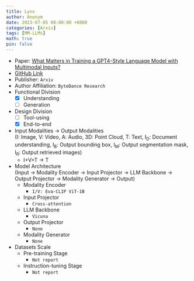 ```yaml
---
title: Lynx
author: Anonym
date: 2023-07-05 00:00:00 +0800
categories: [Arxiv]
tags: [MM-LLMs]
math: true
pin: false
---
```


- Paper: [What Matters in Training a GPT4-Style Language Model with Multimodal Inputs?](https://arxiv.org/abs/2307.02469)
- [GitHub Link](https://lynx-llm.github.io)
- Publisher: `Arxiv`
- Author Affiliation: `ByteDance Research`
- Functional Division
  + [x] Understanding
  + [ ] Generation
- Design Division
  + [ ] Tool-using
  + [x] End-to-end
- Input Modalities $\rightarrow$ Output Modalities <br />(I: Image, V: Video, A: Audio, 3D: Point Cloud, T: Text, I<sub>D</sub>: Document understanding, I<sub>B</sub>: Output bounding box, I<sub>M</sub>: Output segmentation mask, I<sub>R</sub>: Output retrieved images)
  + I+V+T $\rightarrow$ T
- Model Architecture <br />(Input $\rightarrow$ Modality Encoder $\rightarrow$ Input Projector $\rightarrow$ LLM Backbone $\rightarrow$ Output Projector $\rightarrow$ Modality Generator $\rightarrow$ Output)
  + Modality Encoder
    * `I/V: Eva-CLIP ViT-1B`
  + Input Projector
    * `Cross-attention`
  + LLM Backbone
    * `Vicuna`
  + Output Projector
    * `None`
  + Modality Generator
    * `None`
- Datasets Scale
  + Pre-training Stage
    * `Not report`
  + Instruction-tuning Stage
    * `Not report`
